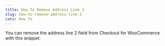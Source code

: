 ```yaml
---
title: How To Remove Address Line 2
slug: how-to-remove-address-line-2
cats: How To
---
```



  <p>
    You can remove the address line 2 field from Checkout for WooCommerce with this snippet: 
    <script src="https://gist.github.com/clifgriffin/6c4fdad6bcde700c815ef6b085172bfa.js" type="text/javascript"></script>
  </p>

